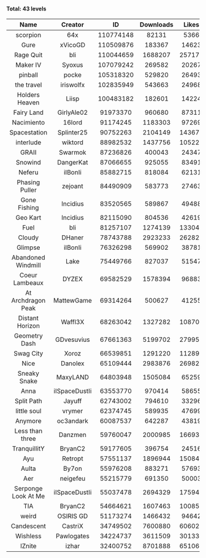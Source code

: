 #### Total: 43 levels

| Name | Creator | ID | Downloads | Likes |
|:---:|:---:|:---:|:---:|:---:|
| scorpion | 64x | 110774148 | 82131 | 5366
| Gure | xVicoGD | 110509876 | 183367 | 14623
| Rage Quit | bli | 110044659 | 1688207 | 257170
| Maker IV | Syoxus | 107079242 | 269582 | 20267
| pinball | pocke | 105318320 | 529820 | 26493
| the travel | iriswolfx | 102835949 | 543663 | 24968
| Holders Heaven | Liisp | 100483182 | 182601 | 14224
| Fairy Land | GirlyAle02 | 91973370 | 960680 | 87311
| Nacimiento | 16lord | 91174245 | 1183303 | 97269
| Spacestation | Splinter25 | 90752263 | 2104149 | 143679
| interlude | wiktord | 88982532 | 1437756 | 105229
| GRAII | Swarmok | 87236826 | 400043 | 24347
| Snowind | DangerKat | 87066655 | 925055 | 83491
| Neferu | iIBonIi | 85882715 | 818084 | 62131
| Phasing Puller | zejoant | 84490909 | 583773 | 27463
| Gone Fishing | Incidius | 83520565 | 589867 | 49488
| Geo Kart | Incidius | 82115090 | 804536 | 42619
| Fuel | bli | 81257107 | 1274139 | 133042
| Cloudy | DHaner | 78743788 | 2923233 | 262820
| Glimpse | iIBonIi | 76326298 | 569902 | 38781
| Abandoned Windmill | Lake | 75449766 | 827037 | 51547
| Coeur Lambeaux | DYZEX | 69582529 | 1578394 | 96883
| At Archdragon Peak | MattewGame | 69314264 | 500627 | 41255
| Distant Horizon | Waffl3X | 68263042 | 1327282 | 108703
| Geometry Dash | GDvesuvius | 67661363 | 5199702 | 279957
| Swag City | Xoroz | 66539851 | 1291220 | 112894
| Nice | Danolex | 65109444 | 2983876 | 269824
| Sneaky Snake | MaxyLAND | 64803948 | 1505084 | 65259
| Anna | iISpaceDustIi | 63553770 | 970414 | 58655
| Split Path | Jayuff | 62743002 | 794610 | 33296
| little soul | vrymer | 62374745 | 589935 | 47699
| Anymore | oc3andark | 60087537 | 642287 | 43819
| Less than three | Danzmen | 59760047 | 2000985 | 166933
| TranquillitY | BryanC2 | 59177605 | 396754 | 24516
| Ayu | Retropt | 57551137 | 1896944 | 150841
| Aulta | By7on | 55976208 | 883271 | 57693
| Aer | neigefeu | 55215779 | 691350 | 50003
| Serponge Look At Me | iISpaceDustIi | 55037478 | 2694329 | 175944
|  TIA | BryanC2 | 54664621 | 1607463 | 100852
| weird | OSIRIS GD | 51173274 | 1466432 | 94642
| Candescent | CastriX | 34749502 | 7600880 | 606025
| Wishless | Pawlogates | 34224737 | 3611509 | 301337
| IZnite | izhar | 32400752 | 8701888 | 651063
